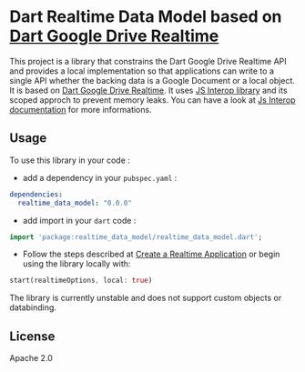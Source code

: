 Dart Realtime Data Model
based on [Dart Google Drive Realtime](https://github.com/a14n/dart-google-drive-realtime)
==========================

This project is a library that constrains the Dart Google Drive Realtime API and provides a local implementation so that applications can write to a single API whether the backing data is a Google Document or a local object.
It is based on [Dart Google Drive Realtime](https://github.com/a14n/dart-google-drive-realtime).
It uses [JS Interop library](https://github.com/dart-lang/js-interop) and its scoped approch to prevent memory leaks. You can have a look at [Js Interop documentation](http://dart-lang.github.com/js-interop/docs/js.html) for more informations.

## Usage ##
To use this library in your code :

* add a dependency in your `pubspec.yaml` :

```yaml
dependencies:
  realtime_data_model: "0.0.0"
```

* add import in your `dart` code :

```dart
import 'package:realtime_data_model/realtime_data_model.dart';
```

* Follow the steps described at [Create a Realtime Application](https://developers.google.com/drive/realtime/application) or begin using the library locally with:

```dart
start(realtimeOptions, local: true)
```

The library is currently unstable and does not support custom objects or databinding.

## License ##
Apache 2.0
